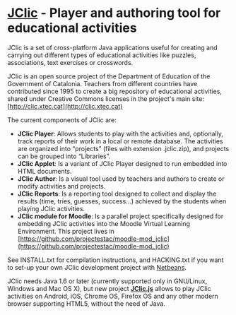 [JClic](http://clic.xtec.cat) - Player and authoring tool for educational activities
====================================================================================

JClic is a set of cross-platform Java applications useful for creating and carrying out different types of educational activities like puzzles, associations, text exercises or crosswords.

JClic is an open source project of the Department of Education of the Government of Catalonia. Teachers from different countries have contributed since 1995 to create a big repository of educational activities, shared under Creative Commons licenses in the project's main site: [http://clic.xtec.cat](http://clic.xtec.cat)

The current components of JClic are:

- **JClic Player**: Allows students to play with the activities and, optionally, track reports of their work in a local or remote database. The activities are organized into “projects” (files with extension .jclic.zip), and projects can be grouped into “Libraries”.
- **JClic Applet**: Is a variant of JClic Player designed to run embedded into HTML documents.
- **JClic Author**: Is a visual tool used by teachers and authors to create or modify activities and projects.
- **JClic Reports**: Is a reporting tool designed to collect and display the results (time, tries, guesses, success...) achieved by the students when playing JClic activities.
- **JClic module for Moodle**: Is a parallel project specifically designed for embedding JClic activities into the Moodle Virtual Learning Environment. This project lives in [https://github.com/projectestac/moodle-mod_jclic](https://github.com/projectestac/moodle-mod_jclic)

See INSTALL.txt for compilation instructions, and HACKING.txt if you want to set-up your own JClic development project with [Netbeans](http://netbeans.org).

JClic needs Java 1.6 or later (currently supported only in GNU/Linux, Windows and Mac OS X), but new project **[JClic.js](http://projectestac.github.io/jclic.js/)** allows to play JClic activities on Android, iOS, Chrome OS, Firefox OS and any other modern browser supporting HTML5, without the need of Java.

